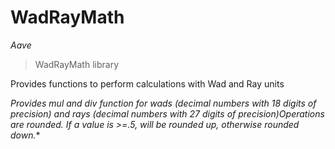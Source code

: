 # WadRayMath

*Aave*

> WadRayMath library

Provides functions to perform calculations with Wad and Ray units

*Provides mul and div function for wads (decimal numbers with 18 digits of precision) and rays (decimal numbers with 27 digits of precision)Operations are rounded. If a value is &gt;=.5, will be rounded up, otherwise rounded down.**



